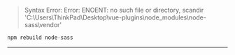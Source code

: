 > Syntax Error: Error: ENOENT: no such file or directory, scandir 'C:\Users\ThinkPad\Desktop\vue-plugins\node_modules\node-sass\vendor'

```js
npm rebuild node-sass
```

---
